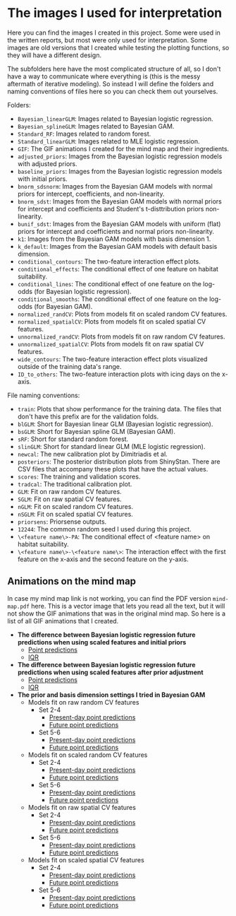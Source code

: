 # The images I used for interpretation

Here you can find the images I created in this project. Some were used in the written reports, but most were only used for interpretation. Some images are old versions that I created while testing the plotting functions, so they will have a different design.

The subfolders here have the most complicated structure of all, so I don't have a way to communicate where everything is (this is the messy aftermath of iterative modeling). So instead I will define the folders and naming conventions of files here so you can check them out yourselves.

Folders:
* ```Bayesian_linearGLM```: Images related to Bayesian logistic regression.
* ```Bayesian_splineGLM```: Images related to Bayesian GAM.
* ```Standard_RF```: Images related to random forest.
* ```Standard_linearGLM```: Images related to MLE logistic regression.
* ```GIF```: The GIF animations I created for the mind map and their ingredients.
* ```adjusted_priors```: Images from the Bayesian logistic regression models with adjusted priors.
* ```baseline_priors```: Images from the Bayesian logistic regression models with initial priors.
* ```bnorm_sdsnorm```: Images from the Bayesian GAM models with normal priors for intercept, coefficients, and non-linearity.
* ```bnorm_sdst```: Images from the Bayesian GAM models with normal priors for intercept and coefficients and Student's t-disttribution priors non-linearity.
* ```bunif_sdst```: Images from the Bayesian GAM models with uniform (flat) priors for intercept and coefficients and normal priors non-linearity.
* ```k1```: Images from the Bayesian GAM models with basis dimension 1.
* ```k_default```: Images from the Bayesian GAM models with default basis dimension.
* ```conditional_contours```: The two-feature interaction effect plots.
* ```conditional_effects```: The conditional effect of one feature on habitat suitability.
* ```conditional_lines```: The conditional effect of one feature on the log-odds (for Bayesian logistic regression).
* ```conditional_smooths```: The conditional effect of one feature on the log-odds (for Bayesian GAM).
* ```normalized_randCV```: Plots from models fit on scaled random CV features.
* ```normalized_spatialCV```: Plots from models fit on scaled spatial CV features.
* ```unnormalized_randCV```: Plots from models fit on raw random CV features.
* ```unnormalized_spatialCV```: Plots from models fit on raw spatial CV features.
* ```wide_contours```: The two-feature interaction effect plots visualized outside of the training data's range.
* ```ID_to_others```: The two-feature interaction plots with icing days on the x-axis.

File naming conventions:
* ```train```: Plots that show performance for the training data. The files that don't have this prefix are for the validation folds.
* ```blGLM```: Short for Bayesian linear GLM (Bayesian logistic regression).
* ```bsGLM```: Short for Bayesian spline GLM (Bayesian GAM).
* ```sRF```: Short for standard random forest.
* ```slinGLM```: Short for standard linear GLM (MLE logistic regression).
* ```newcal```: The new calibration plot by Dimitriadis et al.
* ```posteriors```: The posterior distribution plots from ShinyStan. There are CSV files that accompany these plots that have the actual values.
* ```scores```: The training and validation scores.
* ```tradcal```: The traditional calibration plot.
* ```GLM```: Fit on raw random CV features.
* ```SGLM```: Fit on raw spatial CV features.
* ```nGLM```: Fit on scaled random CV features.
* ```nSGLM```: Fit on scaled spatial CV features.
* ```priorsens```: Priorsense outputs.
* ```12244```: The common random seed I used during this project.
* ```\<feature name\>-PA```: The conditional effect of \<feature name\> on habitat suitability.
* ```\<feature name\>-\<feature name\>```: The interaction effect with the first feature on the x-axis and the second feature on the y-axis.

## Animations on the mind map

In case my mind map link is not working, you can find the PDF version ```mind-map.pdf``` here. This is a vector image that lets you read all the text, but it will not show the GIF animations that was in the original mind map. So here is a list of all GIF animations that I created.

* **The difference between Bayesian logistic regression future predictions when using scaled features and initial priors**
  * [Point predictions](https://github.com/RyokoNod/sdm-asian-elephants/tree/main/images/Bayesian_linearGLM/baseline_priors/GIF/futurepreds_blGLM_SGLM.gif)
  * [IQR](https://github.com/RyokoNod/sdm-asian-elephants/tree/main/images/Bayesian_linearGLM/baseline_priors/GIF/futureiqr_blGLM_SGLM.gif)
* **The difference between Bayesian logistic regression future predictions when using scaled features after prior adjustment**
  * [Point predictions](https://github.com/RyokoNod/sdm-asian-elephants/tree/main/images/Bayesian_linearGLM/adjusted_priors/GIF/diff_future_rawscaledSGLM.gif)
  * [IQR](https://github.com/RyokoNod/sdm-asian-elephants/tree/main/images/Bayesian_linearGLM/adjusted_priors/GIF/diff_futureiqr_rawscaledSGLM.gif)
* **The prior and basis dimension settings I tried in Bayesian GAM**
  * Models fit on raw random CV features
    * Set 2-4
      * [Present-day point predictions](https://github.com/RyokoNod/sdm-asian-elephants/tree/main/images/Bayesian_splineGLM/GIF/bnorm_sdst_changek/bsGLM_GLM_present.gif)
      * [Future point predictions](https://github.com/RyokoNod/sdm-asian-elephants/tree/main/images/Bayesian_splineGLM/GIF/bnorm_sdst_changek/bsGLM_GLM_future.gif)
    * Set 5-6
      * [Present-day point predictions](https://github.com/RyokoNod/sdm-asian-elephants/tree/main/images/Bayesian_splineGLM/GIF/defaultk_changeprior/bsGLM_GLM_present.gif)
      * [Future point predictions](https://github.com/RyokoNod/sdm-asian-elephants/tree/main/images/Bayesian_splineGLM/GIF/defaultk_changeprior/bsGLM_GLM_future.gif)
  * Models fit on scaled random CV features
    * Set 2-4
      * [Present-day point predictions](https://github.com/RyokoNod/sdm-asian-elephants/tree/main/images/Bayesian_splineGLM/GIF/bnorm_sdst_changek/bsGLM_nGLM_present.gif)
      * [Future point predictions](https://github.com/RyokoNod/sdm-asian-elephants/tree/main/images/Bayesian_splineGLM/GIF/bnorm_sdst_changek/bsGLM_nGLM_future.gif)
    * Set 5-6
      * [Present-day point predictions](https://github.com/RyokoNod/sdm-asian-elephants/tree/main/images/Bayesian_splineGLM/GIF/defaultk_changeprior/bsGLM_nGLM_present.gif)
      * [Future point predictions](https://github.com/RyokoNod/sdm-asian-elephants/tree/main/images/Bayesian_splineGLM/GIF/defaultk_changeprior/bsGLM_nGLM_future.gif)
  * Models fit on raw spatial CV features
    * Set 2-4
      * [Present-day point predictions](https://github.com/RyokoNod/sdm-asian-elephants/tree/main/images/Bayesian_splineGLM/GIF/bnorm_sdst_changek/bsGLM_SGLM_present.gif)
      * [Future point predictions](https://github.com/RyokoNod/sdm-asian-elephants/tree/main/images/Bayesian_splineGLM/GIF/bnorm_sdst_changek/bsGLM_SGLM_future.gif)
    * Set 5-6
      * [Present-day point predictions](https://github.com/RyokoNod/sdm-asian-elephants/tree/main/images/Bayesian_splineGLM/GIF/defaultk_changeprior/bsGLM_GLM_present.gif)
      * [Future point predictions](https://github.com/RyokoNod/sdm-asian-elephants/tree/main/images/Bayesian_splineGLM/GIF/defaultk_changeprior/bsGLM_GLM_future.gif)
  * Models fit on scaled spatial CV features
    * Set 2-4
      * [Present-day point predictions](https://github.com/RyokoNod/sdm-asian-elephants/tree/main/images/Bayesian_splineGLM/GIF/bnorm_sdst_changek/bsGLM_nSGLM_present.gif)
      * [Future point predictions](https://github.com/RyokoNod/sdm-asian-elephants/tree/main/images/Bayesian_splineGLM/GIF/bnorm_sdst_changek/bsGLM_nSGLM_future.gif)
    * Set 5-6
      * [Present-day point predictions](https://github.com/RyokoNod/sdm-asian-elephants/tree/main/images/Bayesian_splineGLM/GIF/defaultk_changeprior/bsGLM_nSGLM_present.gif)
      * [Future point predictions](https://github.com/RyokoNod/sdm-asian-elephants/tree/main/images/Bayesian_splineGLM/GIF/defaultk_changeprior/bsGLM_nSGLM_future.gif)


